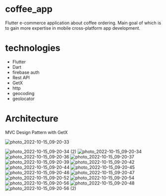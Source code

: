 # coffee_app

 Flutter e-commerce application about coffee ordering. Main goal of which is to gain more expertise in mobile cross-platform app development.
 
 # technologies
 - Flutter 
 - Dart
 - firebase auth
 - Rest API
 - GetX
 - http 
 - geocoding 
 - geolocator
 
 # Architecture
 
   MVC Design Pattern with GetX
   
   
 
![photo_2022-10-15_09-20-33](https://user-images.githubusercontent.com/94804979/195976300-608a9e89-a4e8-4cf9-b137-78bf922d5d32.jpg)

![photo_2022-10-15_09-20-34 (2)](https://user-images.githubusercontent.com/94804979/195976325-ace1106f-0e60-4e21-a0ec-0ab27eade197.jpg)
![photo_2022-10-15_09-20-34](https://user-images.githubusercontent.com/94804979/195976340-83ab4e1f-3759-4833-8b0b-2c23c301849f.jpg)
![photo_2022-10-15_09-20-36](https://user-images.githubusercontent.com/94804979/195976345-2c0ad0c8-b6bf-4da7-9843-e21f6291ebac.jpg)
![photo_2022-10-15_09-20-37](https://user-images.githubusercontent.com/94804979/195976348-ac64ad97-7f24-4c1f-b0d2-31d1a2241ff0.jpg)
![photo_2022-10-15_09-20-39](https://user-images.githubusercontent.com/94804979/195976353-8c0ace66-0764-4313-ad57-c50f9069ca0c.jpg)
![photo_2022-10-15_09-20-42](https://user-images.githubusercontent.com/94804979/195976356-ddc0d15c-2d8c-4764-960f-f39eb05fa1f6.jpg)
![photo_2022-10-15_09-20-44](https://user-images.githubusercontent.com/94804979/195976359-0587aae6-1e26-47bc-8590-729eaee40d79.jpg)
![photo_2022-10-15_09-20-45](https://user-images.githubusercontent.com/94804979/195976362-8962fb8b-01bd-44cd-9595-3aca6fdb6181.jpg)
![photo_2022-10-15_09-20-46](https://user-images.githubusercontent.com/94804979/195976367-ab74244c-ed00-486f-b2ef-cb73054c134d.jpg)
![photo_2022-10-15_09-20-47](https://user-images.githubusercontent.com/94804979/195976371-2ac28d5e-f10b-40a7-b275-c717310f46ea.jpg)
![photo_2022-10-15_09-20-52](https://user-images.githubusercontent.com/94804979/195976376-bbb338d7-e56b-4a9a-b0e0-5ffbc0a2c52e.jpg)
![photo_2022-10-15_09-20-54](https://user-images.githubusercontent.com/94804979/195976381-b8c59d8f-a3ce-4506-bc7c-d5e0f7a2ae68.jpg)
![photo_2022-10-15_09-20-56](https://user-images.githubusercontent.com/94804979/195976387-cc13b16f-78b3-4014-aecd-7386d0205514.jpg)
![photo_2022-10-15_09-20-48](https://user-images.githubusercontent.com/94804979/195976391-3688d86e-edd3-4483-a3e6-a9a47f748cb4.jpg)
![photo_2022-10-15_09-20-56 (2)](https://user-images.githubusercontent.com/94804979/195976400-79e532c4-7cbb-4168-a8f8-21784381928c.jpg)
